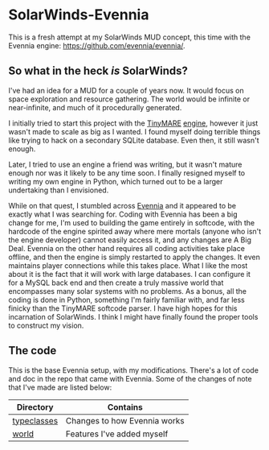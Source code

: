 # SolarWinds-Evennia

This is a fresh attempt at my SolarWinds MUD concept, this time with the
Evennia engine: https://github.com/evennia/evennia/.

## So what in the heck _is_ SolarWinds?

I've had an idea for a MUD for a couple of years now. It would focus on space
exploration and resource gathering. The world would be infinite or
near-infinite, and much of it procedurally generated.

I initially tried to start this project with the
[TinyMARE](http://mare.qbfreak.net/TinyMARE/WhatIsTinyMARE)
[engine](https://github.com/klynastor/tinymare), however it just wasn't made to
scale as big as I wanted. I found myself doing terrible things like trying to
hack on a secondary SQLite database. Even then, it still wasn't enough.

Later, I tried to use an engine a friend was writing, but it wasn't mature
enough nor was it likely to be any time soon. I finally resigned myself to
writing my own engine in Python, which turned out to be a larger undertaking
than I envisioned.

While on that quest, I stumbled across [Evennia](http://www.evennia.com/) and
it appeared to be exactly what I was searching for. Coding with Evennia has
been a big change for me, I'm used to building the game entirely in softcode,
with the hardcode of the engine spirited away where mere mortals (anyone who
isn't the engine developer) cannot easily access it, and any changes are
A Big Deal. Evennia on the other hand requires all coding activities take place
offline, and then the engine is simply restarted to apply the changes. It even
maintains player connections while this takes place. What I like the most about
it is the fact that it will work with large databases. I can configure it for
a MySQL back end and then create a truly massive world that encompasses many
solar systems with no problems. As a bonus, all the coding is done in Python,
something I'm fairly familiar with, and far less finicky than the TinyMARE
softcode parser. I have high hopes for this incarnation of SolarWinds.
I think I might have finally found the proper tools to construct my vision.

## The code

This is the base Evennia setup, with my modifications. There's a lot of code
and doc in the repo that came with Evennia. Some of the changes of note that
I've made are listed below:


| Directory | Contains |
|---|---|
| [typeclasses](typeclasses) | Changes to how Evennia works |
| [world](world) | Features I've added myself |
